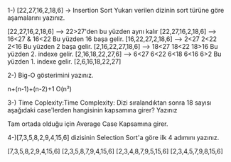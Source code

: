 1-) [22,27,16,2,18,6] -> Insertion Sort
Yukarı verilen dizinin sort türüne göre aşamalarını yazınız.

[22,27,16,2,18,6]   --> 22>27'den bu yüzden aynı kalır
[22,27,16,2,18,6]   --> 16<27  & 16<22 Bu yüzden  16 başa gelir.
[16,22,27,2,18,6]   --> 2<27 2<22 2<16 Bu yüzden 2 başa gelir.
[2,16,22,27,18,6]   --> 18<27 18<22 18>16  Bu yüzden 2. indexe gelir.
[2,16,18,22,27,6]   --> 6<27 6<22 6<18 6<16 6>2 Bu yüzden 1. indexe gelir.
[2,6,16,18,22,27]


2-)  Big-O gösterimini yazınız.

n+(n-1)+(n-2)+1
O(n²)

3-) Time Coplexity:Time Complexity: Dizi sıralandıktan sonra 18 sayısı aşağıdaki case'lerden hangisinin kapsamına girer? Yazınız

Tam ortada olduğu için Average Case Kapsamına girer.

4-)[7,3,5,8,2,9,4,15,6] dizisinin Selection Sort'a göre ilk 4 adımını yazınız.

[7,3,5,8,2,9,4,15,6]
[2,3,5,8,7,9,4,15,6]
[2,3,4,8,7,9,5,15,6]
[2,3,4,5,7,9,8,15,6]